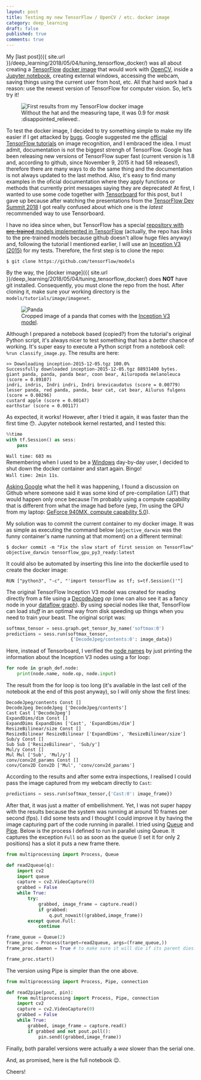 ```yaml
---
layout: post
title: Testing my new TensorFlow / OpenCV / etc. docker image
category: deep_learning
draft: false
published: true
comments: true
---
```


My [last post]({{ site.url }}/deep_learning/2018/05/04/tuning_tensorflow_docker/) was all about creating a [TensorFlow](https://www.tensorflow.org/) [docker image](https://docs.docker.com/engine/reference/commandline/images/) that would work with [OpenCV](https://opencv.org/), inside a [Jupyter notebook](http://jupyter.org/), creating external windows, accessing the webcam, saving things using the current user from host, etc. All that hard work had a reason: use the newest version of TensorFlow for computer vision. So, let’s try it!  

<figure>
  <img src="{{ site.url }}/public/images/tensorflow_test.png?style=centerme" alt="First results from my TensorFlow docker image">
  <figcaption>Without the hat and the measuring tape, it was 0.9 for <i>mask</i> :disappointed_relieved:.</figcaption>
</figure>
<!--more-->

To test the docker image, I decided to try something simple to make my life easier if I get attacked by [bugs](http://villains.wikia.com/wiki/Cy-Bugs). Google suggested me the [official TensorFlow tutorials](https://www.tensorflow.org/tutorials/image_recognition) on image recognition, and I embraced the idea. I must admit, documentation is not the biggest strengh of TensorFlow. Google has been releasing new versions of TensorFlow super fast (current version is 1.8 and, according to github, since November 9, 2015 it had 58 releases!), therefore there are many ways to do the same thing and the documentation is not always updated to the last method. Also, it's easy to find many examples in the oficial documentation where they apply functions or methods that currently print messages saying they are deprecated! At first, I wanted to use some code together with [Tensorboard](https://www.youtube.com/watch?v=eBbEDRsCmv4) for this post, but I gave up because after watching the presentations from the [TensorFlow Dev Summit 2018](https://www.youtube.com/watch?v=RUougpQ6cMo&list=PLQY2H8rRoyvxjVx3zfw4vA4cvlKogyLNN) I got really confused about which one is the *latest* recommended way to use Tensorboard.

I have no idea since when, but TensorFlow has a special [repository with <s>pre-trained</s> models implemented in TensorFlow](https://github.com/tensorflow/models) (actually, the repo has *links* to the pre-trained models because github doesn't allow huge files anyway) and, following the tutorial I mentioned earlier, I will use an [Inception V3 (2015)](https://arxiv.org/abs/1512.00567) for my tests. Therefore, the first step is to clone the repo:

```
$ git clone https://github.com/tensorflow/models
```

By the way, the [docker image]({{ site.url }}/deep_learning/2018/05/04/tuning_tensorflow_docker/) does **NOT** have git installed. Consequently, you must clone the repo from the host. After cloning it, make sure your working directory is the `models/tutorials/image/imagenet`.

<figure>
  <img src="{{ site.url }}/public/images/cropped_panda.jpg?style=centerme" alt="Panda">
  <figcaption>Cropped image of a panda that comes with the <a href="http://download.tensorflow.org/models/image/imagenet/inception-2015-12-05.tgz">Inception V3 model</a>.</figcaption>
</figure>


Although I prepared a notebook based (copied?) from the tutorial's original Python script, it's always nicer to test something that has a *better* chance of working. It's super easy to execute a Python script from a notebook cell: `%run classify_image.py`. The results are here:
```
>> Downloading inception-2015-12-05.tgz 100.0%
Successfully downloaded inception-2015-12-05.tgz 88931400 bytes.
giant panda, panda, panda bear, coon bear, Ailuropoda melanoleuca (score = 0.89107)
indri, indris, Indri indri, Indri brevicaudatus (score = 0.00779)
lesser panda, red panda, panda, bear cat, cat bear, Ailurus fulgens (score = 0.00296)
custard apple (score = 0.00147)
earthstar (score = 0.00117)
```

As expected, it works! However, after I tried it again, it was faster than the first time :hushed:. Jupyter notebook kernel restarted, and I tested this:
```python
%%time
with tf.Session() as sess:
    pass
```

`Wall time: 603 ms`  
Remembering when I used to be a [Windows](https://en.wikipedia.org/wiki/Windows_7) day-by-day user, I decided to shut down the docker container and start again. Bingo!  
`Wall time: 2min 11s`.

[Asking Google](https://www.google.ca/search?q=tensorflow+cuda+slow+first+run) what the hell it was happening, I found a discussion on Github where someone said it was some kind of pre-compilation (JIT) that would happen only once because I'm probably using a compute capability that is different from what the image had before (yep, I’m using the GPU from my laptop: [GeForce 940MX, compute capability 5.0](https://en.wikipedia.org/wiki/CUDA#GPUs_supported)).

My solution was to commit the current container to my docker image. It was as simple as executing the command below (`objective_darwin` was the funny container's name running at that moment) on a different terminal:

```
$ docker commit -m "Fix the slow start of first session on TensorFlow" objective_darwin tensorflow_gpu_py3_ready:latest
```

It could also be automated by inserting this line into the dockerfile used to create the docker image:
```
RUN ["python3", "-c", "'import tensorflow as tf; s=tf.Session()'"]
```

The original TensorFlow Inception V3 model was created for reading directly from a file using a [DecodeJpeg](https://www.tensorflow.org/api_docs/cc/class/tensorflow/ops/decode-jpeg) *op* (one can also see it as a fancy node in your [dataflow graph](https://www.tensorflow.org/programmers_guide/graphs)). By using special nodes like that, TensorFlow can load *stuff* in an optimal way from disk speeding up things when you need to train your beast. The original script was:

```python
softmax_tensor = sess.graph.get_tensor_by_name('softmax:0')
predictions = sess.run(softmax_tensor,
                        {'DecodeJpeg/contents:0': image_data})
```

Here, instead of Tensorboard, I verified the [node names](https://www.tensorflow.org/extend/tool_developers/#nodes) by just printing the information about the Inception V3 nodes using a for loop:

```python
for node in graph_def.node:
    print(node.name, node.op, node.input)
```

The result from the for loop is too long (it's available in the last cell of the notebook at the end of this post anyway), so I will only show the first lines:

```
DecodeJpeg/contents Const []
DecodeJpeg DecodeJpeg ['DecodeJpeg/contents']
Cast Cast ['DecodeJpeg']
ExpandDims/dim Const []
ExpandDims ExpandDims ['Cast', 'ExpandDims/dim']
ResizeBilinear/size Const []
ResizeBilinear ResizeBilinear ['ExpandDims', 'ResizeBilinear/size']
Sub/y Const []
Sub Sub ['ResizeBilinear', 'Sub/y']
Mul/y Const []
Mul Mul ['Sub', 'Mul/y']
conv/conv2d_params Const []
conv/Conv2D Conv2D ['Mul', 'conv/conv2d_params']
```

According to the results and after some extra inspections, I realised I could pass the image captured from my webcam directly to `Cast`:

```python
predictions = sess.run(softmax_tensor,{'Cast:0': image_frame})
```

After that, it was just a matter of embellishment. Yet, I was not super happy with the results because the system was running at around 10 frames per second (fps). I did some tests and I thought I could improve it by having the image capturing part of the code running in parallel. I tried using [Queue](https://docs.python.org/3/library/multiprocessing.html#multiprocessing.Queue) and [Pipe](https://docs.python.org/3/library/multiprocessing.html#multiprocessing.Pipe). Below is the process I defined to run in parallel using Queue. It captures the exception `Full` so as soon as the queue (I set it for only 2 positions) has a slot it puts a new frame there. 

```python
from multiprocessing import Process, Queue

def read2queue(q):
    import cv2
    import queue
    capture = cv2.VideoCapture(0)
    grabbed = False
    while True:
        try:
            grabbed, image_frame = capture.read()
            if grabbed:
                q.put_nowait((grabbed,image_frame))
        except queue.Full:
            continue

frame_queue = Queue(2)
frame_proc = Process(target=read2queue, args=(frame_queue,))
frame_proc.daemon = True # to make sure it will die if its parent dies.

frame_proc.start()
```

The version using Pipe is simpler than the one above.

```python
from multiprocessing import Process, Pipe, connection

def read2pipe(pout, pin):
    from multiprocessing import Process, Pipe, connection
    import cv2
    capture = cv2.VideoCapture(0)
    grabbed = False
    while True:
        grabbed, image_frame = capture.read()
        if grabbed and not pout.poll():
            pin.send((grabbed,image_frame))
```

Finally, both parallel versions were actually a *wee* slower than the serial one. 


And, as promised, here is the full notebook :wink:.

<script src="https://gist.github.com/ricardodeazambuja/60787de1dd2d0e9725cc501084eb8f82.js"></script>

Cheers!